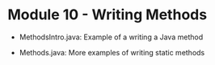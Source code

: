 # Module 10 - Writing Methods

- MethodsIntro.java: Example of a writing a Java method 

- Methods.java: More examples of writing static methods
